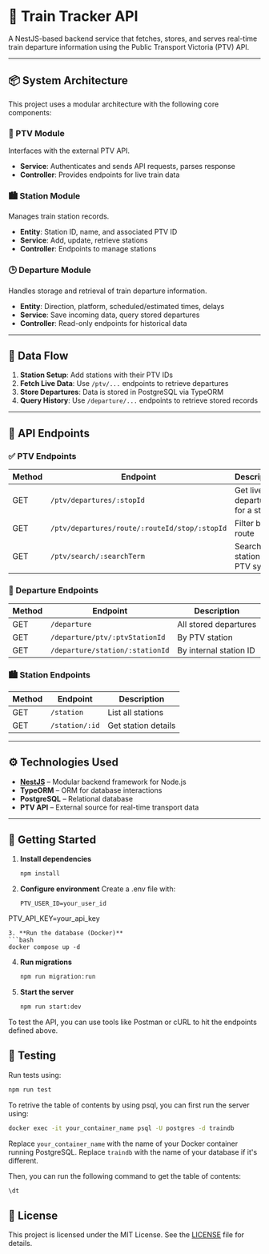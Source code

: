# 🚆 Train Tracker API

A NestJS-based backend service that fetches, stores, and serves real-time train departure information using the Public Transport Victoria (PTV) API.

---

## 📦 System Architecture

This project uses a modular architecture with the following core components:

### 🔌 PTV Module
Interfaces with the external PTV API.
- **Service**: Authenticates and sends API requests, parses response
- **Controller**: Provides endpoints for live train data

### 🏙️ Station Module
Manages train station records.
- **Entity**: Station ID, name, and associated PTV ID
- **Service**: Add, update, retrieve stations
- **Controller**: Endpoints to manage stations

### 🕒 Departure Module
Handles storage and retrieval of train departure information.
- **Entity**: Direction, platform, scheduled/estimated times, delays
- **Service**: Save incoming data, query stored departures
- **Controller**: Read-only endpoints for historical data

---

## 🔄 Data Flow

1. **Station Setup**: Add stations with their PTV IDs
2. **Fetch Live Data**: Use `/ptv/...` endpoints to retrieve departures
3. **Store Departures**: Data is stored in PostgreSQL via TypeORM
4. **Query History**: Use `/departure/...` endpoints to retrieve stored records

---

## 🔗 API Endpoints

### ✅ PTV Endpoints
| Method | Endpoint | Description |
|--------|----------|-------------|
| GET | `/ptv/departures/:stopId` | Get live departures for a stop |
| GET | `/ptv/departures/route/:routeId/stop/:stopId` | Filter by route |
| GET | `/ptv/search/:searchTerm` | Search for stations in PTV system |

### 📄 Departure Endpoints
| Method | Endpoint | Description |
|--------|----------|-------------|
| GET | `/departure` | All stored departures |
| GET | `/departure/ptv/:ptvStationId` | By PTV station |
| GET | `/departure/station/:stationId` | By internal station ID |

### 🏙️ Station Endpoints
| Method | Endpoint | Description |
|--------|----------|-------------|
| GET | `/station` | List all stations |
| GET | `/station/:id` | Get station details |

---

## ⚙️ Technologies Used

- **[NestJS](https://nestjs.com/)** – Modular backend framework for Node.js
- **TypeORM** – ORM for database interactions
- **PostgreSQL** – Relational database
- **PTV API** – External source for real-time transport data

---

## 🚀 Getting Started

1. **Install dependencies**
   ```bash
   npm install
   ```
2. **Configure environment**
   Create a .env file with:
   ```
   PTV_USER_ID=your_user_id
  PTV_API_KEY=your_api_key
   ```
3. **Run the database (Docker)**
   ```bash
   docker compose up -d
   ```
4. **Run migrations**
   ```bash
   npm run migration:run
   ```
5. **Start the server**
   ```bash
   npm run start:dev
   ```      
To test the API, you can use tools like Postman or cURL to hit the endpoints defined above.

## 🧪 Testing
Run tests using:
```bash
npm run test
```
To retrive the table of contents by using psql, you can first run the server using:
```bash
docker exec -it your_container_name psql -U postgres -d traindb
```
Replace `your_container_name` with the name of your Docker container running PostgreSQL.
Replace `traindb` with the name of your database if it's different.

Then, you can run the following command to get the table of contents:
```sql
\dt
```

## 📄 License
This project is licensed under the MIT License. See the [LICENSE](LICENSE) file for details.

